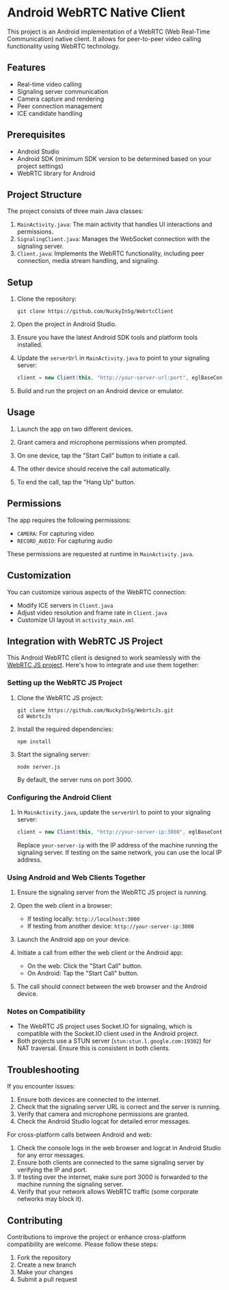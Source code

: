 # Android WebRTC Native Client

This project is an Android implementation of a WebRTC (Web Real-Time Communication) native client. It allows for peer-to-peer video calling functionality using WebRTC technology.

## Features

- Real-time video calling
- Signaling server communication
- Camera capture and rendering
- Peer connection management
- ICE candidate handling

## Prerequisites

- Android Studio
- Android SDK (minimum SDK version to be determined based on your project settings)
- WebRTC library for Android

## Project Structure

The project consists of three main Java classes:

1. `MainActivity.java`: The main activity that handles UI interactions and permissions.
2. `SignalingClient.java`: Manages the WebSocket connection with the signaling server.
3. `Client.java`: Implements the WebRTC functionality, including peer connection, media stream handling, and signaling.

## Setup

1. Clone the repository:
   ```
   git clone https://github.com/NuckyInSg/WebrtcClient
   ```

2. Open the project in Android Studio.

3. Ensure you have the latest Android SDK tools and platform tools installed.

4. Update the `serverUrl` in `MainActivity.java` to point to your signaling server:
   ```java
   client = new Client(this, "http://your-server-url:port", eglBaseContext, localView, remoteView);
   ```

5. Build and run the project on an Android device or emulator.

## Usage

1. Launch the app on two different devices.

2. Grant camera and microphone permissions when prompted.

3. On one device, tap the "Start Call" button to initiate a call.

4. The other device should receive the call automatically.

5. To end the call, tap the "Hang Up" button.

## Permissions

The app requires the following permissions:

- `CAMERA`: For capturing video
- `RECORD_AUDIO`: For capturing audio

These permissions are requested at runtime in `MainActivity.java`.

## Customization

You can customize various aspects of the WebRTC connection:

- Modify ICE servers in `Client.java`
- Adjust video resolution and frame rate in `Client.java`
- Customize UI layout in `activity_main.xml`

## Integration with WebRTC JS Project

This Android WebRTC client is designed to work seamlessly with the [WebRTC JS project](https://github.com/NuckyInSg/WebrtcJs). Here's how to integrate and use them together:

### Setting up the WebRTC JS Project

1. Clone the WebRTC JS project:
   ```
   git clone https://github.com/NuckyInSg/WebrtcJs.git
   cd WebrtcJs
   ```

2. Install the required dependencies:
   ```
   npm install
   ```

3. Start the signaling server:
   ```
   node server.js
   ```
   By default, the server runs on port 3000.

### Configuring the Android Client

1. In `MainActivity.java`, update the `serverUrl` to point to your signaling server:
   ```java
   client = new Client(this, "http://your-server-ip:3000", eglBaseContext, localView, remoteView);
   ```
   Replace `your-server-ip` with the IP address of the machine running the signaling server. If testing on the same network, you can use the local IP address.

### Using Android and Web Clients Together

1. Ensure the signaling server from the WebRTC JS project is running.

2. Open the web client in a browser:
   - If testing locally: `http://localhost:3000`
   - If testing from another device: `http://your-server-ip:3000`

3. Launch the Android app on your device.

4. Initiate a call from either the web client or the Android app:
   - On the web: Click the "Start Call" button.
   - On Android: Tap the "Start Call" button.

5. The call should connect between the web browser and the Android device.

### Notes on Compatibility

- The WebRTC JS project uses Socket.IO for signaling, which is compatible with the Socket.IO client used in the Android project.
- Both projects use a STUN server (`stun:stun.l.google.com:19302`) for NAT traversal. Ensure this is consistent in both clients.

## Troubleshooting

If you encounter issues:

1. Ensure both devices are connected to the internet.
2. Check that the signaling server URL is correct and the server is running.
3. Verify that camera and microphone permissions are granted.
4. Check the Android Studio logcat for detailed error messages.

For cross-platform calls between Android and web:

1. Check the console logs in the web browser and logcat in Android Studio for any error messages.
2. Ensure both clients are connected to the same signaling server by verifying the IP and port.
3. If testing over the internet, make sure port 3000 is forwarded to the machine running the signaling server.
4. Verify that your network allows WebRTC traffic (some corporate networks may block it).

## Contributing

Contributions to improve the project or enhance cross-platform compatibility are welcome. Please follow these steps:

1. Fork the repository
2. Create a new branch
3. Make your changes
4. Submit a pull request

